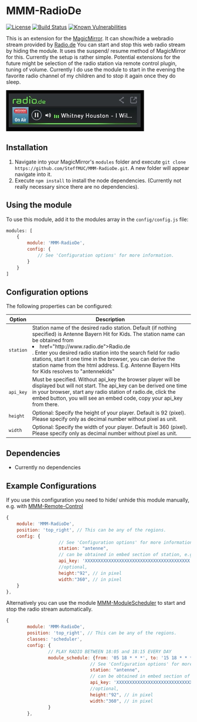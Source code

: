 # MMM-RadioDe

[![License](https://img.shields.io/github/license/mashape/apistatus.svg?maxAge=2592000)](https://raw.githubusercontent.com/SteffMUC/MMM-RadioDe/master/LICENSE)
[![Build Status](https://img.shields.io/travis/SteffMUC/MMM-RadioDe.svg?maxAge=2592000)](https://travis-ci.org/SteffMUC/MMM-RadioDe)
[![Known Vulnerabilities](https://snyk.io/test/github/steffmuc/mmm-radiode/badge.svg)](https://snyk.io/test/github/steffmuc/mmm-radiode)

This is an extension for the [MagicMirror](https://github.com/MichMich/MagicMirror). It can show/hide a webradio stream provided by [Radio.de](http://www.radio.de)
You can start and stop this web radio stream by hiding the module. It uses the suspend/ resume method of MagicMirror for this.
Currently the setup is rather simple. Potential extensions for the future might be selection of the radio station via remote control plugin, tuning of volume.
Currently I do use the module to start in the evening the favorite radio channel of my children and to stop it again once they do sleep.

![Magic-Mirror Module MMM-RadioDe screenshot](https://github.com/SteffMUC/MMM-RadioDe/blob/master/screenshot/MMM-RadioDe-Screenshot.png)


## Installation
1. Navigate into your MagicMirror's `modules` folder and execute `git clone https://github.com/SteffMUC/MMM-RadioDe.git`. A new folder will appear navigate into it.
2. Execute `npm install` to install the node dependencies. (Currently not really necessary since there are no dependencies).

## Using the module

To use this module, add it to the modules array in the `config/config.js` file:
````javascript
modules: [
	{
		module: 'MMM-RadioDe',
		config: {
			// See 'Configuration options' for more information.
		}
	}
]
````

## Configuration options

The following properties can be configured:


<table width="100%">
	<!-- why, markdown... -->
	<thead>
		<tr>
			<th>Option</th>
			<th width="100%">Description</th>
		</tr>
	<thead>
	<tbody>
		<tr>
			<td><code>station</code></td>
			<td>Station name of the desired radio station. Default (if nothing specified) is Antenne Bayern Hit for Kids. The station name can be obtained from <li><a> href="http://www.radio.de">Radio.de</a></li>. Enter you desired radio station into the search field for radio stations, start it one time in the browser, you can derive the station name from the html address. E.g. Antenne Bayern Hits for Kids resolves to "antennekids"
		</tr>
		<tr>
			<td><code>api_key</code></td>
			<td>Must be specified. Without api_key the browser player will be displayed but will not start. The api_key can be derived one time in your browser, start any radio station of radio.de, click the embed button, you will see an embed code, copy your api_key from there.
			</td>
		</tr>
		<tr>
			<td><code>height</code></td>
			<td>Optional: Specify the height of your player. Default is 92 (pixel). Please specify only as decimal number without pixel as unit.
			</td>
		</tr>
		<tr>
			<td><code>width</code></td>
			<td>Optional: Specify the width of your player. Default is 360 (pixel). Please specify only as decimal number without pixel as unit.
			</td>
		</tr>
	</tbody>
</table>

## Dependencies
- Currently no dependencies

## Example Configurations
If you use this configuration you need to hide/ unhide this module manually, e.g. with [MMM-Remote-Control](https://github.com/Jopyth/MMM-Remote-Control)
````javascript
{
	module: 'MMM-RadioDe',
	position: 'top_right', // This can be any of the regions.
	config: {
					// See 'Configuration options' for more information.
					station: "antenne",
					// can be obtained in embed section of station, e.g. http://antennekids.radio.de/
					api_key: 'XXXXXXXXXXXXXXXXXXXXXXXXXXXXXXXXXXXXXXXX',
					//optional,
					height:"92", // in pixel
					width:"360", // in pixel
	}
},
````
Alternatively you can use the module [MMM-ModuleScheduler](https://github.com/ianperrin/MMM-ModuleScheduler) to start and stop the radio stream automatically.
````javascript
{
        module: 'MMM-RadioDe',
        position: 'top_right', // This can be any of the regions.
        classes: 'scheduler',
        config: {
                // PLAY RADIO BETWEEN 18:05 and 18:15 EVERY DAY
                module_schedule: {from: '05 18 * * *', to: '15 18 * * *' },
								// See 'Configuration options' for more information.
								station: "antenne",
								// can be obtained in embed section of station, e.g. http://antennekids.radio.de/
								api_key: 'XXXXXXXXXXXXXXXXXXXXXXXXXXXXXXXXXXXXXXXX',
								//optional,
								height:"92", // in pixel
								width:"360", // in pixel
                }       
        },
````				

